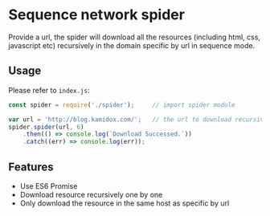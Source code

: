 # Sequence network spider

Provide a url, the spider will download all the resources (including html, css, javascript etc) recursively in the domain specific by url in sequence mode. 

## Usage

Please refer to `index.js`:

```js
const spider = require('./spider');     // import spider module

var url = 'http://blog.kamidox.com/';   // the url to download recursively
spider.spider(url, 6)
    .then(() => console.log(`Download Successed.`))
    .catch((err) => console.log(err));
```

## Features

* Use ES6 Promise
* Download resource recursively one by one
* Only download the resource in the same host as specific by url
